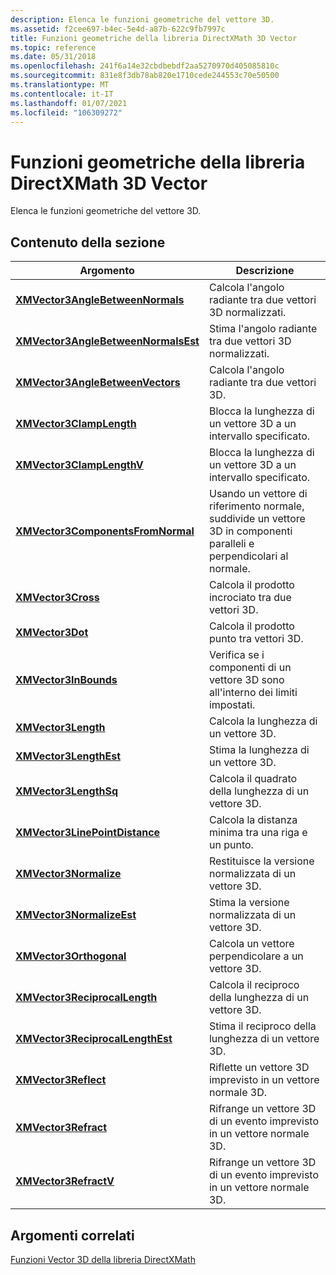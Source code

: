 ```yaml
---
description: Elenca le funzioni geometriche del vettore 3D.
ms.assetid: f2cee697-b4ec-5e4d-a87b-622c9fb7997c
title: Funzioni geometriche della libreria DirectXMath 3D Vector
ms.topic: reference
ms.date: 05/31/2018
ms.openlocfilehash: 241f6a14e32cbdbebdf2aa5270970d405085810c
ms.sourcegitcommit: 831e8f3db78ab820e1710cede244553c70e50500
ms.translationtype: MT
ms.contentlocale: it-IT
ms.lasthandoff: 01/07/2021
ms.locfileid: "106309272"
---
```

# <a name="directxmath-library-3d-vector-geometric-functions"></a>Funzioni geometriche della libreria DirectXMath 3D Vector

Elenca le funzioni geometriche del vettore 3D.

## <a name="in-this-section"></a>Contenuto della sezione



| Argomento                                                                                 | Descrizione                                                                                                                       |
|---------------------------------------------------------------------------------------|-----------------------------------------------------------------------------------------------------------------------------------|
| [**XMVector3AngleBetweenNormals**](/windows/win32/api/directxmath/nf-directxmath-xmvector3anglebetweennormals)<br/>       | Calcola l'angolo radiante tra due vettori 3D normalizzati.<br/>                                                           |
| [**XMVector3AngleBetweenNormalsEst**](/windows/win32/api/directxmath/nf-directxmath-xmvector3anglebetweennormalsest)<br/> | Stima l'angolo radiante tra due vettori 3D normalizzati.<br/>                                                          |
| [**XMVector3AngleBetweenVectors**](/windows/win32/api/directxmath/nf-directxmath-xmvector3anglebetweenvectors)<br/>       | Calcola l'angolo radiante tra due vettori 3D.<br/>                                                                      |
| [**XMVector3ClampLength**](/windows/win32/api/directxmath/nf-directxmath-xmvector3clamplength)<br/>                       | Blocca la lunghezza di un vettore 3D a un intervallo specificato.<br/>                                                                     |
| [**XMVector3ClampLengthV**](/windows/win32/api/directxmath/nf-directxmath-xmvector3clamplengthv)<br/>                     | Blocca la lunghezza di un vettore 3D a un intervallo specificato.<br/>                                                                     |
| [**XMVector3ComponentsFromNormal**](/windows/win32/api/directxmath/nf-directxmath-xmvector3componentsfromnormal)<br/>     | Usando un vettore di riferimento normale, suddivide un vettore 3D in componenti paralleli e perpendicolari al normale.<br/> |
| [**XMVector3Cross**](/windows/win32/api/directxmath/nf-directxmath-xmvector3cross)<br/>                                   | Calcola il prodotto incrociato tra due vettori 3D.<br/>                                                                     |
| [**XMVector3Dot**](/windows/win32/api/directxmath/nf-directxmath-xmvector3dot)<br/>                                       | Calcola il prodotto punto tra vettori 3D.<br/>                                                                           |
| [**XMVector3InBounds**](/windows/win32/api/directxmath/nf-directxmath-xmvector3inbounds)<br/>                             | Verifica se i componenti di un vettore 3D sono all'interno dei limiti impostati.<br/>                                                     |
| [**XMVector3Length**](/windows/win32/api/directxmath/nf-directxmath-xmvector3length)<br/>                                 | Calcola la lunghezza di un vettore 3D.<br/>                                                                                    |
| [**XMVector3LengthEst**](/windows/win32/api/directxmath/nf-directxmath-xmvector3lengthest)<br/>                           | Stima la lunghezza di un vettore 3D.<br/>                                                                                   |
| [**XMVector3LengthSq**](/windows/win32/api/directxmath/nf-directxmath-xmvector3lengthsq)<br/>                             | Calcola il quadrato della lunghezza di un vettore 3D.<br/>                                                                      |
| [**XMVector3LinePointDistance**](/windows/win32/api/directxmath/nf-directxmath-xmvector3linepointdistance)<br/>           | Calcola la distanza minima tra una riga e un punto.<br/>                                                              |
| [**XMVector3Normalize**](/windows/win32/api/directxmath/nf-directxmath-xmvector3normalize)<br/>                           | Restituisce la versione normalizzata di un vettore 3D.<br/>                                                                         |
| [**XMVector3NormalizeEst**](/windows/win32/api/directxmath/nf-directxmath-xmvector3normalizeest)<br/>                     | Stima la versione normalizzata di un vettore 3D.<br/>                                                                       |
| [**XMVector3Orthogonal**](/windows/win32/api/directxmath/nf-directxmath-xmvector3orthogonal)<br/>                         | Calcola un vettore perpendicolare a un vettore 3D.<br/>                                                                        |
| [**XMVector3ReciprocalLength**](/windows/win32/api/directxmath/nf-directxmath-xmvector3reciprocallength)<br/>             | Calcola il reciproco della lunghezza di un vettore 3D.<br/>                                                                  |
| [**XMVector3ReciprocalLengthEst**](/windows/win32/api/directxmath/nf-directxmath-xmvector3reciprocallengthest)<br/>       | Stima il reciproco della lunghezza di un vettore 3D.<br/>                                                                 |
| [**XMVector3Reflect**](/windows/win32/api/directxmath/nf-directxmath-xmvector3reflect)<br/>                               | Riflette un vettore 3D imprevisto in un vettore normale 3D.<br/>                                                              |
| [**XMVector3Refract**](/windows/win32/api/directxmath/nf-directxmath-xmvector3refract)<br/>                               | Rifrange un vettore 3D di un evento imprevisto in un vettore normale 3D.<br/>                                                              |
| [**XMVector3RefractV**](/windows/win32/api/directxmath/nf-directxmath-xmvector3refractv)<br/>                             | Rifrange un vettore 3D di un evento imprevisto in un vettore normale 3D.<br/>                                                              |



 

## <a name="related-topics"></a>Argomenti correlati

<dl> <dt>

[Funzioni Vector 3D della libreria DirectXMath](ovw-xnamath-reference-functions-vector3.md)
</dt> </dl>

 

 
